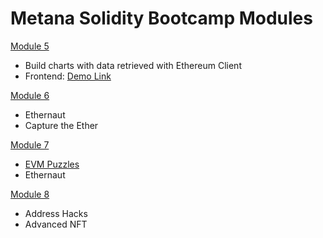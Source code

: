 # Metana Solidity Bootcamp Modules

[Module 5](https://github.com/eskaine/solidity-modules-phase-2/tree/main/module-5)
- Build charts with data retrieved with Ethereum Client
- Frontend: [Demo Link](https://charts-from-ethereum-api.vercel.app/)

[Module 6](https://github.com/eskaine/solidity-modules-phase-2/tree/main/module-6)
- Ethernaut
- Capture the Ether

[Module 7](https://github.com/eskaine/solidity-modules-phase-2/tree/main/module-7)
- [EVM Puzzles](https://github.com/eskaine/solidity-modules-phase-2/tree/main/module-7/evm-puzzles)
- Ethernaut

[Module 8](https://github.com/eskaine/solidity-modules-phase-2/tree/main/module-8)
- Address Hacks
- Advanced NFT

